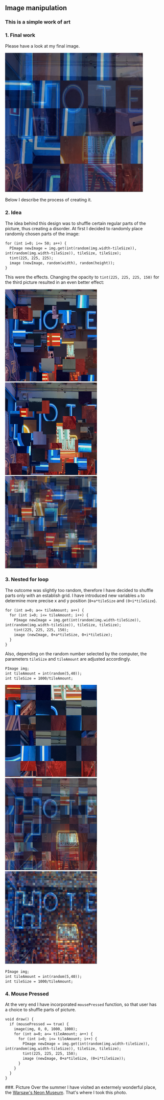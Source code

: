 ## Image manipulation
### This is a simple work of art

### 1. Final work
Please have a look at my final image. 

<img src="https://github.com/martapienkosz/interactivemedia/blob/master/Media/5_7.png" width="450">

Below I describe the process of creating it.


### 2. Idea
The idea behind this design was to shuffle certain regular parts of the picture, thus creating a disorder. At first I decided to randomly place randomly chosen parts of the image:

````
for (int i=0; i<= 50; a++) {
  PImage newImage = img.get(int(random(img.width-tileSize)), int(random(img.width-tileSize)), tileSize, tileSize);
  tint(225, 225, 225);
  image (newImage, random(width), random(height));
}
````
This were the effects. Changing the opacity to `tint(225, 225, 225, 150)` for the third picture resulted in an even better effect:

<img src="https://github.com/martapienkosz/interactivemedia/blob/master/Media/5_8.png" width="300"> <img src="https://github.com/martapienkosz/interactivemedia/blob/master/Media/5_9.png" width="300">  <img src="https://github.com/martapienkosz/interactivemedia/blob/master/Media/5_6.png" width="300">  


### 3. Nested for loop
The outcome was slightly too random, therefore I have decided to shuffle parts only with an establish grid. I have introduced new variables `a` to determine more precise x and y position (`0+a*tileSize` and `(0+i*tileSize`).

````
for (int a=0; a<= tileAmount; a++) {
  for (int i=0; i<= tileAmount; i++) {
    PImage newImage = img.get(int(random(img.width-tileSize)), int(random(img.width-tileSize)), tileSize, tileSize);
    tint(225, 225, 225, 150);
    image (newImage, 0+a*tileSize, 0+i*tileSize);
  }
}
````
Also, depending on the random number selected by the computer, the parameters `tileSize` and `tileAmount` are adjusted accordingly.
````
PImage img;
int tileAmount = int(random(5,40));
int tileSize = 1000/tileAmount;
````

<img src="https://github.com/martapienkosz/interactivemedia/blob/master/Media/5_5.png" width="300"> <img src="https://github.com/martapienkosz/interactivemedia/blob/master/Media/5_1.png" width="300">  <img src="https://github.com/martapienkosz/interactivemedia/blob/master/Media/5_2.png" width="300">  

````
PImage img;
int tileAmount = int(random(5,40));
int tileSize = 1000/tileAmount;
````

### 4. Mouse Pressed
At the very end I have incorporated `mousePressed` function, so that user has a choice to shuffle parts of picture. 

````
void draw() {
  if (mousePressed == true) {
    image(img, 0, 0, 1000, 1000);
    for (int a=0; a<= tileAmount; a++) {
      for (int i=0; i<= tileAmount; i++) {
        PImage newImage = img.get(int(random(img.width-tileSize)), int(random(img.width-tileSize)), tileSize, tileSize);
        tint(225, 225, 225, 150);
        image (newImage, 0+a*tileSize, (0+i*tileSize));
      }
    }
  }
}
````

###. Picture
Over the summer I have visited an extermely wonderful place, the [Warsaw's Neon Museum](http://www.neonmuzeum.org/english). That's where I took this photo.
